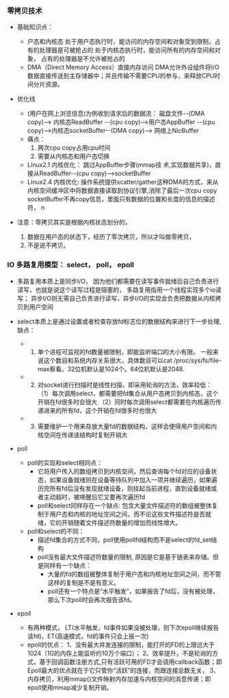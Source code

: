 ### 零拷贝技术
- 基础知识点：
   - 户态和内核态
      处于用户态执行时，能访问的内存空间和对象受到限制，占有的处理器是可被抢占的
      处于内核态执行时，能访问所有的内存空间和对象，   占有的处理器是不允许被抢占的
   - DMA（Direct Memory Access）直接内存访问
      DMA允许外设组件将I/O数据直接传送到主存储器中；并且传输不需要CPU的参与，来释放CPU时间分片资源。
   
- 优化线
   - (用户在网上浏览信息)为例收到请求后的数据流：
      磁盘文件--(DMA copy)--> 内核态ReadBuffer --(cpu copy)-->用户态AppBuffer --(cpu copy)-->内核态socketBuffer--(DMA copy)--> 网络上NicBuffer
   - 痛点：
      1. 两次cpu copy占用cpu时间
      2. 需要从内核态和用户态切换
   - Linux2.1 内核优化：
        跳过AppBuffer步骤(mmap技 术,实现数据共享)，直接从ReadBuffer--(cpu copy)-->socketBuffer
   - Linux2.4 内核优化: 
        操作系统提供scatter/gather这种DMA的方式，来从内核空间缓冲区中将数据直接读取到协议引擎,消除了最后一次cpu copy
        socketBuffer不再copy信息，里面只有数据的位置和长度的信息的描述符，
   n
- 注意：零拷贝其实是根据内核状态划分的，
   1. 数据在用户态的状态下，经历了零次拷贝，所以才叫做零拷贝，
   2. 不是说不拷贝。
 
 ### IO 多路复用模型：  select， poll， epoll  
- 多路复用本质上是同步I/O， 因为他们都需要在读写事件就绪后自己负责进行读写，也就是说这个读写过程是阻塞的，
   多路复用指用一个线程实现多个io读写； 
   异步I/O则无需自己负责进行读写，异步I/O的实现会负责把数据从内核拷贝到用户空间

- select本质上是通过设置或者检查存放fd标志位的数据结构来进行下一步处理, 缺点：
   - 1. 单个进程可监视的fd数量被限制，即能监听端口的大小有限。
        一般来说这个数目和系统内存关系很大，具体数目可以cat /proc/sys/fs/file-max察看。32位机默认是1024个。64位机默认是2048.
   - 2. 对socket进行扫描时是线性扫描，即采用轮询的方法，效率较低：
     （1）每次调用select，都需要把fd集合从用户态拷贝到内核态，这个开销在fd很多时会很大
     （2）同时每次调用select都需要在内核遍历传递进来的所有fd，这个开销在fd很多时也很大
   - 3. 需要维护一个用来存放大量fd的数据结构，这样会使得用户空间和内核空间在传递该结构时复制开销大

- poll
    - poll的实现和select相同点：
        - 它将用户传入的数组拷贝到内核空间，然后查询每个fd对应的设备状态，如果设备就绪则在设备等待队列中加入一项并继续遍历，如果遍历完所有fd后没有发现就绪设备，则挂起当前进程，直到设备就绪或者主动超时，被唤醒后它又要再次遍历fd
        - poll和select同样存在一个缺点: 包含大量文件描述符的数组被整体复制于用户态和内核的地址空间之间，而不论这些文件描述符是否就绪，它的开销随着文件描述符数量的增加而线性增大。
    - poll和select的不同：
        - 描述fd集合的方式不同，poll使用pollfd结构而不是select的fd_set结构
        - poll没有最大文件描述符数量的限制, 原因是它是基于链表来存储。但是同样有一个缺点：
          - 大量的fd的数组被整体复制于用户态和内核地址空间之间，而不管这样的复制是不是有意义。                   
          - poll还有一个特点是“水平触发”，如果报告了fd后，没有被处理，那么下次poll时会再次报告该fd。

- epoll
    - 有两种模式， LT(水平触发，fd事件如果没被处理，则下次epoll继续报告该fd)，ET(高速模式，fd的事件只会上报一次)
    - epoll的优点：
      1、没有最大并发连接的限制，能打开的FD的上限远大于1024（1G的内存上能监听约10万个端口）；
      2、效率提升，不是轮询的方式，基于回调函数注册方式,只有活跃可用的FD才会调用callback函数；即Epoll最大的优点就在于它只管你“活跃”的连接，而跟连接总数无关，
      3、内存拷贝，利用mmap()文件映射内存加速与内核空间的消息传递；即epoll使用mmap减少复制开销。
     
 
 
 